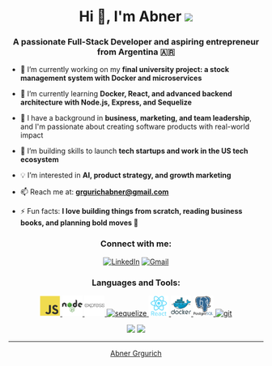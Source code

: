 <h1 align="center">Hi 👋, I'm Abner <img height="40" src="https://emoji.gg/assets/emoji/7333-parrotdance.gif"></h1>
<h3 align="center">A passionate Full-Stack Developer and aspiring entrepreneur from Argentina 🇦🇷</h3>

- 🔭 I’m currently working on my **final university project: a stock management system with Docker and microservices**

- 🌱 I’m currently learning **Docker, React, and advanced backend architecture with Node.js, Express, and Sequelize**

- 💼 I have a background in **business, marketing, and team leadership**, and I'm passionate about creating software products with real-world impact

- 🚀 I’m building skills to launch **tech startups and work in the US tech ecosystem**

- 💡 I’m interested in **AI, product strategy, and growth marketing**

- 📫 Reach me at: **grgurichabner@gmail.com**

- ⚡ Fun facts: **I love building things from scratch, reading business books, and planning bold moves 🚀**

<h3 align="center">Connect with me:</h3>
<div align="center">

<!-- Replace with your real links if available -->
[![LinkedIn](https://img.shields.io/badge/LinkedIn-0077B5?style=for-the-badge&logo=linkedin&logoColor=white)](https://www.linkedin.com/in/abner-grgurich/)
[![Gmail](https://img.shields.io/badge/Gmail-D14836?style=for-the-badge&logo=gmail&logoColor=white)](mailto:grgurichabner@gmail.com)

</div>

<h3 align="center">Languages and Tools:</h3>

<p align="center"> 
  <a href="https://developer.mozilla.org/en-US/docs/Web/JavaScript" target="_blank"> 
    <img src="https://raw.githubusercontent.com/devicons/devicon/master/icons/javascript/javascript-original.svg" alt="javascript" width="40" height="40"/> 
  </a> 
  <a href="https://nodejs.org" target="_blank"> 
    <img src="https://raw.githubusercontent.com/devicons/devicon/master/icons/nodejs/nodejs-original-wordmark.svg" alt="nodejs" width="40" height="40"/> 
  </a> 
  <a href="https://expressjs.com" target="_blank"> 
    <img src="https://raw.githubusercontent.com/devicons/devicon/master/icons/express/express-original-wordmark.svg" alt="express" width="40" height="40"/> 
  </a>
  <a href="https://sequelize.org" target="_blank">
    <img src="https://sequelize.org/img/logo.svg" alt="sequelize" width="40" height="40"/>
  </a>
  <a href="https://react.dev/" target="_blank"> 
    <img src="https://raw.githubusercontent.com/devicons/devicon/master/icons/react/react-original-wordmark.svg" alt="react" width="40" height="40"/> 
  </a>
  <a href="https://www.docker.com/" target="_blank">
    <img src="https://raw.githubusercontent.com/devicons/devicon/master/icons/docker/docker-original-wordmark.svg" alt="docker" width="40" height="40"/>
  </a>
  <a href="https://www.postgresql.org/" target="_blank">
    <img src="https://raw.githubusercontent.com/devicons/devicon/master/icons/postgresql/postgresql-original-wordmark.svg" alt="postgresql" width="40" height="40"/>
  </a>
  <a href="https://git-scm.com/" target="_blank"> 
    <img src="https://www.vectorlogo.zone/logos/git-scm/git-scm-icon.svg" alt="git" width="40" height="40"/> 
  </a>
</p>

<p align= "center">
  <img height= "150" src="https://github-readme-stats.vercel.app/api?username=Abner2646&theme=react&show_icons=true&include_all_commits=true" />
  <img height= "150" src="https://github-readme-stats.vercel.app/api/top-langs/?username=Abner2646&theme=react&layout=compact" />
</p>

------

<p align="center">
  <a href="https://github.com/Abner2646">Abner Grgurich</a>
</p>
